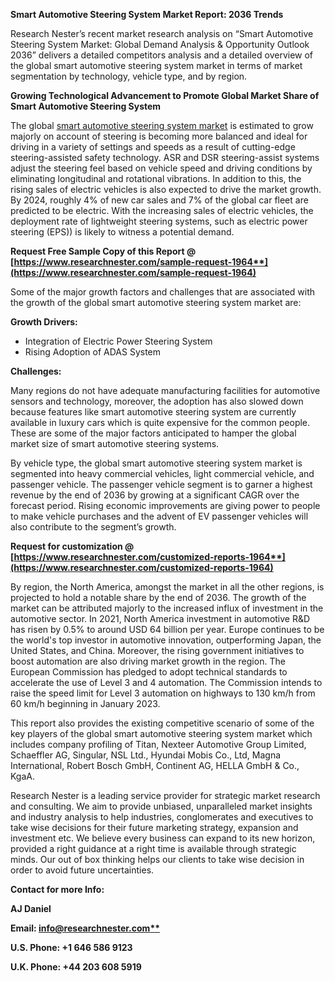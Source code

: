﻿**Smart Automotive Steering System Market Report: 2036 Trends**

Research Nester’s recent market research analysis on “Smart Automotive Steering System Market: Global Demand Analysis & Opportunity Outlook 2036” delivers a detailed competitors analysis and a detailed overview of the global smart automotive steering system market in terms of market segmentation by technology, vehicle type, and by region. 

**Growing Technological Advancement to Promote Global Market Share of Smart Automotive Steering System** 

The global [smart automotive steering system market](https://www.researchnester.com/reports/smart-automotive-steering-system-market/1964) is estimated to grow majorly on account <a name="_hlk151389807"></a>of steering is becoming more balanced and ideal for driving in a variety of settings and speeds as a result of cutting-edge steering-assisted safety technology. ASR and DSR steering-assist systems adjust the steering feel based on vehicle speed and driving conditions by eliminating longitudinal and rotational vibrations. In addition to this, the rising sales of electric vehicles is also expected to drive the market growth. By 2024, roughly 4% of new car sales and 7% of the global car fleet are predicted to be electric. With the increasing sales of electric vehicles, the deployment rate of lightweight steering systems, such as electric power steering (EPS)) is likely to witness a potential demand.

**Request Free Sample Copy of this Report @ [https://www.researchnester.com/sample-request-1964**](https://www.researchnester.com/sample-request-1964)**

Some of the major growth factors and challenges that are associated with the growth of the global smart automotive steering system market are:

**Growth Drivers:**

- Integration of Electric Power Steering System
- Rising Adoption of ADAS System

**Challenges:**

<a name="_hlk151389821"></a>Many regions do not have adequate manufacturing facilities for automotive sensors and technology, moreover, the adoption has also slowed down because features like smart automotive steering system are currently available in luxury cars which is quite expensive for the common people. These are some of the major factors anticipated to hamper the global market size of smart automotive steering systems.

By vehicle type, the global smart automotive steering system market is segmented into heavy commercial vehicles, light commercial vehicle, and passenger vehicle. The passenger vehicle segment is to garner a highest revenue by the end of 2036 by growing at a significant CAGR over the forecast period. <a name="_hlk151389829"></a>Rising economic improvements are giving power to people to make vehicle purchases and the advent of EV passenger vehicles will also contribute to the segment’s growth. 

**Request for customization @ [https://www.researchnester.com/customized-reports-1964**](https://www.researchnester.com/customized-reports-1964)**

By region, the North America, amongst the market in all the other regions, is projected to hold a notable share by the end of 2036. The growth of the market can be attributed majorly to the <a name="_hlk151389840"></a>increased influx of investment in the automotive sector. In 2021, North America investment in automotive R&D has risen by 0.5% to around USD 64 billion per year. Europe continues to be the world's top investor in automotive innovation, outperforming Japan, the United States, and China. Moreover, the rising government initiatives to boost automation are also driving market growth in the region. The European Commission has pledged to adopt technical standards to accelerate the use of Level 3 and 4 automation. The Commission intends to raise the speed limit for Level 3 automation on highways to 130 km/h from 60 km/h beginning in January 2023.

This report also provides the existing competitive scenario of some of the key players of the global smart automotive steering system market which includes company profiling of Titan, Nexteer Automotive Group Limited, Schaeffler AG, Singular, NSL Ltd., Hyundai Mobis Co., Ltd, Magna International, Robert Bosch GmbH, Continent AG, HELLA GmbH & Co., KgaA. 

Research Nester is a leading service provider for strategic market research and consulting. We aim to provide unbiased, unparalleled market insights and industry analysis to help industries, conglomerates and executives to take wise decisions for their future marketing strategy, expansion and investment etc. We believe every business can expand to its new horizon, provided a right guidance at a right time is available through strategic minds. Our out of box thinking helps our clients to take wise decision in order to avoid future uncertainties.

**Contact for more Info:**

**AJ Daniel**

**Email: [info@researchnester.com**](mailto:info@researchnester.com)**

**U.S. Phone: +1 646 586 9123** 

**U.K. Phone: +44 203 608 5919**
